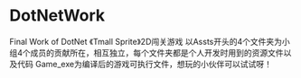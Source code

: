 # DotNetWork
Final Work of DotNet
《Tmall Sprite》2D闯关游戏
以Assts开头的4个文件夹为小组4个成员的贡献所在，相互独立，每个文件夹都是个人开发时用到的资源文件以及代码
Game_exe为编译后的游戏可执行文件，想玩的小伙伴可以试试呀！

